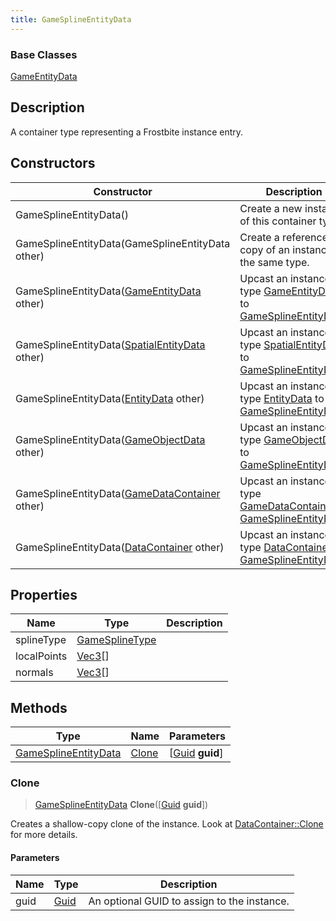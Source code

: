 ```yaml
---
title: GameSplineEntityData
---
```

### Base Classes

[GameEntityData](GameEntityData)

## Description

A container type representing a Frostbite instance entry.

## Constructors

| Constructor                                                                     | Description                                                                                                                     |
| ------------------------------------------------------------------------------- | ------------------------------------------------------------------------------------------------------------------------------- |
| GameSplineEntityData()                                                          | Create a new instance of this container type.                                                                                   |
| GameSplineEntityData(GameSplineEntityData other)                                | Create a reference copy of an instance of the same type.                                                                        |
| GameSplineEntityData([GameEntityData](GameEntityData) other)                    | Upcast an instance of type [GameEntityData](GameEntityData) to [GameSplineEntityData](GameSplineEntityData).                    |
| GameSplineEntityData([SpatialEntityData](SpatialEntityData) other)              | Upcast an instance of type [SpatialEntityData](SpatialEntityData) to [GameSplineEntityData](GameSplineEntityData).              |
| GameSplineEntityData([EntityData](EntityData) other)                            | Upcast an instance of type [EntityData](EntityData) to [GameSplineEntityData](GameSplineEntityData).                            |
| GameSplineEntityData([GameObjectData](GameObjectData) other)                    | Upcast an instance of type [GameObjectData](GameObjectData) to [GameSplineEntityData](GameSplineEntityData).                    |
| GameSplineEntityData([GameDataContainer](GameDataContainer) other)              | Upcast an instance of type [GameDataContainer](GameDataContainer) to [GameSplineEntityData](GameSplineEntityData).              |
| GameSplineEntityData([DataContainer](/vext/ref/shared/class/datacontainer) other) | Upcast an instance of type [DataContainer](/vext/ref/shared/class/datacontainer) to [GameSplineEntityData](GameSplineEntityData). |

## Properties

| Name        | Type                                  | Description |
| ----------- | ------------------------------------- | ----------- |
| splineType  | [GameSplineType](GameSplineType)      |             |
| localPoints | [Vec3](/vext/ref/shared/class/Vec3)\[\] |             |
| normals     | [Vec3](/vext/ref/shared/class/Vec3)\[\] |             |

## Methods

| Type                                         | Name            | Parameters                                     |
| -------------------------------------------- | --------------- | ---------------------------------------------- |
| [GameSplineEntityData](GameSplineEntityData) | [Clone](#clone) | \[[Guid](/vext/ref/shared/class/guid) **guid**\] |

### Clone

> [GameSplineEntityData](GameSplineEntityData) **Clone**(\[[Guid](/vext/ref/shared/class/guid) **guid**\])

Creates a shallow-copy clone of the instance. Look at [DataContainer::Clone](/vext/ref/shared/class/datacontainer#clone) for more details.

#### Parameters

| Name | Type         | Description                                 |
| ---- | ------------ | ------------------------------------------- |
| guid | [Guid](Guid) | An optional GUID to assign to the instance. |
